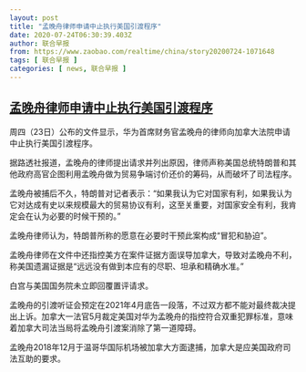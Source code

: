 ```yaml
---
layout: post
title: "孟晚舟律师申请中止执行美国引渡程序"
date: 2020-07-24T06:30:39.403Z
author: 联合早报
from: https://www.zaobao.com/realtime/china/story20200724-1071648
tags: [ 联合早报 ]
categories: [ news, 联合早报 ]
---
```

<!--1595598960000-->
[孟晚舟律师申请中止执行美国引渡程序](https://www.zaobao.com/realtime/china/story20200724-1071648)
------

<div>
<p>周四（23日）公布的文件显示，华为首席财务官孟晚舟的律师向加拿大法院申请中止执行美国引渡程序。</p><p>据路透社报道，孟晚舟的律师提出请求并列出原因，律师声称美国总统特朗普和其他政府高官企图利用孟晚舟做为贸易争端讨价还价的筹码，从而破坏了司法程序。</p><p>孟晚舟被捕后不久，特朗普对记者表示：“如果我认为它对国家有利，如果我认为它对达成有史以来规模最大的贸易协议有利，这至关重要，对国家安全有利，我肯定会在认为必要的时候干预的。”</p><section id="imu"><div id="dfp-ad-imu1-wrapper" class="dfp-tag-wrapper"><div id="dfp-ad-imu1" class="dfp-tag-wrapper"></div></div></section><p>孟晚舟律师认为，特朗普所称的愿意在必要时干预此案构成“冒犯和胁迫”。</p><p>孟晚舟律师在文件中还指控美方在案件证据方面误导加拿大，导致对孟晚舟不利，称美国遗漏证据是“远远没有做到本应有的尽职、坦承和精确水准。”</p><p>白宫与美国国务院未立即回覆置评请求。</p><p>孟晚舟的引渡听证会预定在2021年4月底告一段落，不过双方都不能对最终裁决提出上诉。加拿大一法官5月裁定美国对华为孟晚舟的指控符合双重犯罪标准，意味着加拿大司法当局将孟晚舟引渡案消除了第一道障碍。</p><div id="innity-in-post"></div><div id="dfp-ad-midarticlespecial-wrapper" class="dfp-tag-wrapper"><div id="dfp-ad-midarticlespecial" class="dfp-tag-wrapper"></div></div><p>孟晚舟2018年12月于温哥华国际机场被加拿大方面逮捕，加拿大是应美国政府司法互助的要求。</p><p> </p>
</div>
